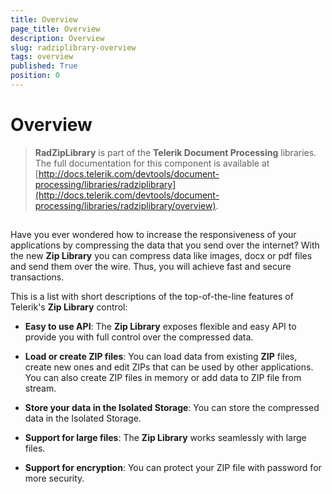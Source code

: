 ```yaml
---
title: Overview
page_title: Overview
description: Overview
slug: radziplibrary-overview
tags: overview
published: True
position: 0
---
```


# Overview



>**RadZipLibrary** is part of the **Telerik Document Processing** libraries. The full documentation for this component is available at [http://docs.telerik.com/devtools/document-processing/libraries/radziplibrary](http://docs.telerik.com/devtools/document-processing/libraries/radziplibrary/overview).

## 

Have you ever wondered how to increase the responsiveness of your applications by compressing the data that you send over the internet? With the new __Zip Library__ you can compress data like images, docx or pdf files and send them over the wire. Thus, you will achieve fast and secure transactions. 

This is a list with short descriptions of the top-of-the-line features of Telerik's __Zip Library__ control:
        

* __Easy to use API__: The __Zip Library__ exposes flexible and easy API to provide you with full control over the compressed data.
            

* __Load or create ZIP files__: You can load data from existing __ZIP__ files, create new ones and edit ZIPs that can be used by other applications. You can also create ZIP files in memory or add data to ZIP file from stream.
            

* __Store your data in the Isolated Storage__: You can store the compressed data in the Isolated Storage.
            

* __Support for large files__: The __Zip Library__ works seamlessly with large files.
            

* __Support for encryption__: You can protect your ZIP file with password for more security.
            
